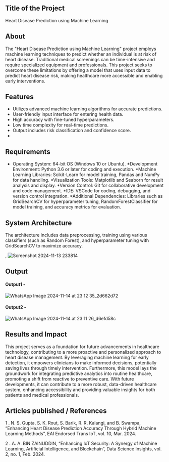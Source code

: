 ## Title of the Project
Heart Disease Prediction using Machine Learning


## About
The "Heart Disease Prediction using Machine Learning" project employs machine learning techniques to predict whether an individual is at risk of heart disease. Traditional medical screenings can be time-intensive and require specialized equipment and professionals. This project seeks to overcome these limitations by offering a model that uses input data to predict heart disease risk, making healthcare more accessible and enabling early interventions.

## Features
- Utilizes advanced machine learning algorithms for accurate predictions.
- User-friendly input interface for entering health data.
- High accuracy with fine-tuned hyperparameters.
- Low time complexity for real-time predictions.
- Output includes risk classification and confidence score.
- 
## Requirements

* Operating System: 64-bit OS (Windows 10 or Ubuntu).
*Development Environment: Python 3.6 or later for coding and execution.
*Machine Learning Libraries: Scikit-Learn for model training, Pandas and NumPy for data handling.
*Visualization Tools: Matplotlib and Seaborn for result analysis and display.
*Version Control: Git for collaborative development and code management.
*IDE: VSCode for coding, debugging, and version control integration.
*Additional Dependencies: Libraries such as GridSearchCV for hyperparameter tuning, RandomForestClassifier for model training, and accuracy metrics for evaluation.

## System Architecture
The architecture includes data preprocessing, training using various classifiers (such as Random Forest), and hyperparameter tuning with GridSearchCV to maximize accuracy.

,
![Screenshot 2024-11-13 233814](https://github.com/user-attachments/assets/87c91d81-c0bb-42a5-916f-def5c7e9df48)


## Output


#### Output1 -

![WhatsApp Image 2024-11-14 at 23 12 35_2d662d72](https://github.com/user-attachments/assets/cb2f5dfa-0c37-4df1-9be1-58431b59add3)

#### Output2 -

![WhatsApp Image 2024-11-14 at 23 11 26_d6efd58c](https://github.com/user-attachments/assets/eee4d4cf-e311-4361-a590-a62bfbdaa09f)





## Results and Impact
This project serves as a foundation for future advancements in healthcare technology, contributing to a more proactive and personalized approach to heart disease management. By leveraging machine learning for early detection, it empowers clinicians to make informed decisions, potentially saving lives through timely intervention. Furthermore, this model lays the groundwork for integrating predictive analytics into routine healthcare, promoting a shift from reactive to preventive care. With future developments, it can contribute to a more robust, data-driven healthcare system, enhancing accessibility and providing valuable insights for both patients and medical professionals.


## Articles published / References
1 . N. S. Gupta, S. K. Rout, S. Barik, R. R. Kalangi, and B. Swampa, “Enhancing Heart Disease Prediction Accuracy Through Hybrid Machine Learning Methods”, EAI Endorsed Trans IoT, vol. 10, Mar. 2024.

2 . A. A. BIN ZAINUDDIN, “Enhancing IoT Security: A Synergy of Machine Learning, Artificial Intelligence, and Blockchain”, Data Science Insights, vol. 2, no. 1, Feb. 2024.



